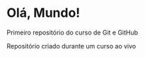 # Olá, Mundo!
 Primeiro repositório do curso de Git e GitHub

 Repositório criado durante um curso ao vivo


